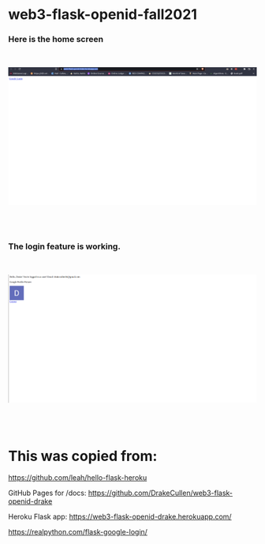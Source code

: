 # web3-flask-openid-fall2021



### Here is the home screen

<br/>

![alt text](./imgs/home-screen.png)

<br> <br>

### The login feature is working.

<br/>

![alt text](./imgs/login-succesful.png)

<br> <br>

# This was copied from:

https://github.com/leah/hello-flask-heroku


GitHub Pages for /docs:
https://github.com/DrakeCullen/web3-flask-openid-drake

Heroku Flask app:
https://web3-flask-openid-drake.herokuapp.com/

https://realpython.com/flask-google-login/
